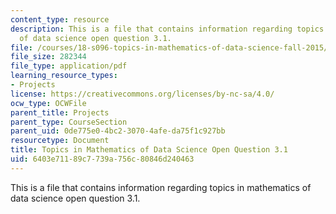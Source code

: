 ```yaml
---
content_type: resource
description: This is a file that contains information regarding topics in mathematics
  of data science open question 3.1.
file: /courses/18-s096-topics-in-mathematics-of-data-science-fall-2015/6403e71189c7739a756c80846d240463_MIT18_S096F15_Open3.1.pdf
file_size: 282344
file_type: application/pdf
learning_resource_types:
- Projects
license: https://creativecommons.org/licenses/by-nc-sa/4.0/
ocw_type: OCWFile
parent_title: Projects
parent_type: CourseSection
parent_uid: 0de775e0-4bc2-3070-4afe-da75f1c927bb
resourcetype: Document
title: Topics in Mathematics of Data Science Open Question 3.1
uid: 6403e711-89c7-739a-756c-80846d240463
---
```

This is a file that contains information regarding topics in mathematics of data science open question 3.1.